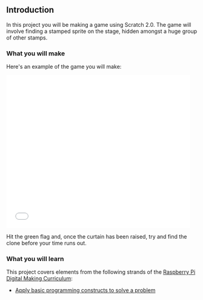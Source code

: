 ## Introduction

In this project you will be making a game using Scratch 2.0. The game will involve finding a stamped sprite on the stage, hidden amongst a huge group of other stamps.

### What you will make

Here's an example of the game you will make:

<iframe allowtransparency="true" width="485" height="402" src="//scratch.mit.edu/projects/embed/170916029/?autostart=false" frameborder="0" allowfullscreen></iframe>

Hit the green flag and, once the curtain has been raised, try and find the clone before your time runs out.

### What you will learn

This project covers elements from the following strands of the [Raspberry Pi Digital Making Curriculum](http://rpf.io/curriculum):

+ [Apply basic programming constructs to solve a problem](https://www.raspberrypi.org/curriculum/programming/builder)
